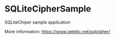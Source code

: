 # SQLiteCipherSample
SQLiteChiper sample application

More information:
https://www.zetetic.net/sqlcipher/

